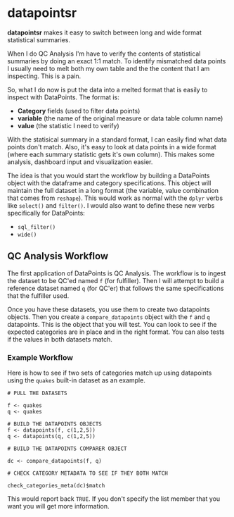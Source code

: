 # datapointsr

**datapointsr** makes it easy to switch between long and wide format statistical summaries.

When I do QC Analysis I'm have to verify the contents of statistical summaries by doing an exact 1:1 match. To identify mismatched data points I usually need to melt both my own table and the the content that I am inspecting. This is a pain.

So, what I do now is put the data into a melted format that is easily to inspect with 
DataPoints. The format is: 

  - **Category** fields (used to filter data points)
  - **variable** (the name of the original measure or data table column name)
  - **value** (the statistic I need to verify)

With the statisical summary in a standard format, I can easily find what data points 
don't match. Also, it's easy to look at data points in a wide format (where each summary 
statistic gets it's own column). This makes some analysis, dashboard input and visualization 
easier.

The idea is that you would start the workflow by building a DataPoints object with the 
dataframe and category specifications. This object will maintain the full dataset in a long
format (the variable, value combination that comes from `reshape`). This would work as normal 
with  the `dplyr` verbs like `select()` and `filter()`. I would also want to define these 
new verbs specifically for DataPoints:

- `sql_filter()` 
- `wide()`

## QC Analysis Workflow

The first application of DataPoints is QC Analysis. The workflow is to ingest the 
dataset to be QC'ed named `f` (for fulfiller). Then I will attempt to build a reference
dataset named `q` (for QC'er) that follows the same specifications that the fulfiller
used.

Once you have these datasets, you use them to create two datapoints objects. Then you 
create a `compare_datapoints` object with the `f` and `q` datapoints. This is the
object that you will test. You can look to see if the expected categories are in place
and in the right format. You can also tests if the values in both datasets match.

### Example Workflow

Here is how to see if two sets of categories match up using datapoints using the 
`quakes` built-in dataset as an example.

    # PULL THE DATASETS
    
    f <- quakes
    q <- quakes
    
    # BUILD THE DATAPOINTS OBJECTS
    f <- datapoints(f, c(1,2,5))
    q <- datapoints(q, c(1,2,5))
    
    # BUILD THE DATAPOINTS COMPARER OBJECT
    
    dc <- compare_datapoints(f, q)
    
    # CHECK CATEGORY METADATA TO SEE IF THEY BOTH MATCH
    
    check_categories_meta(dc)$match

This would report back `TRUE`. If you don't specify the list member that you want you will
get more information.
